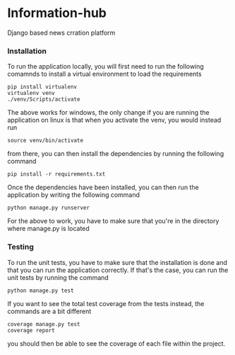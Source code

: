 # Information-hub
Django based news crration platform

### Installation
To run the application locally, you will first need to run the following comamnds to install a virtual environment to load the requirements
```
pip install virtualenv
virtualenv venv
./venv/Scripts/activate
```
The above works for windows, the only change if you are running the application on linux is that when you activate the venv, you would instead run

```
source venv/bin/activate
```

from there, you can then install the dependencies by running the following command

```
pip install -r requirements.txt
```
Once the dependencies have been installed, you can then run the application by writing the following command
```
python manage.py runserver 
```
For the above to work, you have to make sure that you're in the directory where manage.py is located

### Testing

To run the unit tests, you have to make sure that the installation is done and that you can run the application correctly. If that's the case, you can run the unit tests by running the command
```
python manage.py test 
```

If you want to see the total test coverage from the tests instead, the commands are a bit different
```
coverage manage.py test 
coverage report
```
you should then be able to see the coverage of each file within the project. 